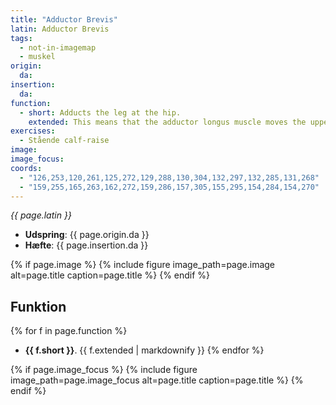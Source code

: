 ```yaml
---
title: "Adductor Brevis"
latin: Adductor Brevis
tags:
  - not-in-imagemap
  - muskel
origin: 
  da: 
insertion: 
  da: 
function: 
  - short: Adducts the leg at the hip.
    extended: This means that the adductor longus muscle moves the upper leg toward the vertical midline of the body (i.e. the action of closing your legs together from a spread out position).
exercises:
  - Stående calf-raise
image: 
image_focus: 
coords:
  - "126,253,120,261,125,272,129,288,130,304,132,297,132,285,131,268"
  - "159,255,165,263,162,272,159,286,157,305,155,295,154,284,154,270"
---
```


_{{ page.latin }}_

- **Udspring**: {{ page.origin.da }}
- **Hæfte**: {{ page.insertion.da }}

{% if page.image %}
{% include figure image_path=page.image alt=page.title caption=page.title %}
{% endif %}

## Funktion

{% for f in page.function %}
- **{{ f.short }}**.
  {{ f.extended | markdownify }}
{% endfor %}

{% if page.image_focus %}
{% include figure image_path=page.image_focus alt=page.title caption=page.title %}
{% endif %}
